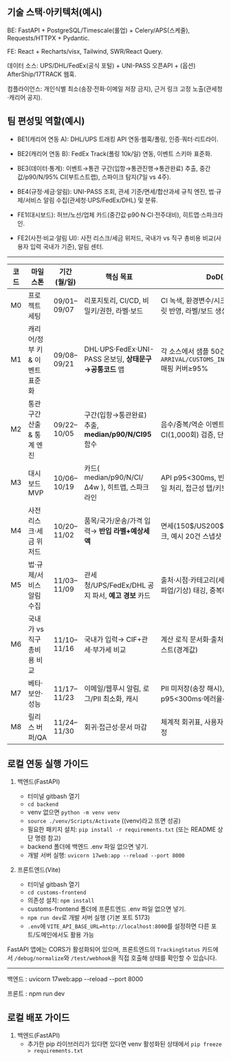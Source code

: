 ## 기술 스택·아키텍처(예시)

BE: FastAPI + PostgreSQL/Timescale(롤업) + Celery/APS(스케줄), Requests/HTTPX + Pydantic.

FE: React + Recharts/visx, Tailwind, SWR/React Query.

데이터 소스: UPS/DHL/FedEx(공식 포털) + UNI-PASS 오픈API + (옵션) AfterShip/17TRACK 웹훅. 

컴플라이언스: 개인식별 최소(송장·전화·이메일 저장 금지), 근거 링크 고정 노출(관세청·캐리어 공지).

## 팀 편성및 역할(예시)

- BE1(캐리어 연동 A): DHL/UPS 트래킹 API 연동·웹훅/폴링, 인증·쿼터·리트라이.

- BE2(캐리어 연동 B): FedEx Track(폴링 10k/일) 연동, 이벤트 스키마 표준화. 

- BE3(데이터·통계): 이벤트→통관 구간(입항→통관진행→통관완료) 추출, 중간값/p90/N/95% CI(부트스트랩), 스파이크 탐지(7일 vs 4주).

- BE4(규정·세금·알림): UNI-PASS 조회, 관세 기준/면세/합산과세 규칙 엔진, 법·규제/서비스 알림 수집(관세청·UPS/FedEx/DHL) 및 분류. 

- FE1(대시보드): 허브/노선/업체 카드(중간값·p90·N·CI·전주대비), 히트맵·스파크라인.

- FE2(사전·비교·알림 UI): 사전 리스크/세금 위저드, 국내가 vs 직구 총비용 비교(사용자 입력 국내가 기준), 알림 센터.

---

| 코드 | 마일스톤               | 기간(월/일)     | 핵심 목표                                       | DoD(요약)                                                           |
| -- | ------------------ | ----------- | ------------------------------------------- | ----------------------------------------------------------------- |
| M0 | 프로젝트 세팅            | 09/01–09/07 | 리포지토리, CI/CD, 비밀키/권한, 라벨·보드                 | CI 녹색, 환경변수/시크릿 정리, 이슈 템플릿 반영, 라벨/보드 생성                           |
| M1 | 캐리어/정부 키 & 이벤트 표준화 | 09/08–09/21 | DHL·UPS·FedEx·UNI-PASS 온보딩, **상태문구→공통코드** 맵 | 각 소스에서 샘플 50건 수집, `ARRIVAL/CUSTOMS_IN_PROGRESS/CLEARED` 매핑 커버≥95% |
| M2 | 통관구간 산출 & 통계 엔진    | 09/22–10/05 | 구간(입항→통관완료) 추출, **median/p90/N/CI95** 함수    | 음수/중복/역순 이벤트 방어, 부트스트랩 CI(1,000회) 검증, 단위테스트 p95<1s                |
| M3 | 대시보드 MVP           | 10/06–10/19 | 카드( median/p90/N/CI/Δ4w ), 히트맵, 스파크라인       | API p95<300ms, 빈·저신뢰(N<30) 스타일 처리, 접근성 탭/키보드 동작                   |
| M4 | 사전 리스크·세금 위저드      | 10/20–11/02 | 품목/국가/운송/가격 입력→ **반입 라벨+예상세액**              | 면세(150\$/US200\$) 규칙 반영·출처 링크, 예시 20건 스냅샷 리포트                     |
| M5 | 법·규제/서비스 알림 수집     | 11/03–11/09 | 관세청/UPS/FedEx/DHL 공지 파서, **예고 경보** 카드       | 출처·시점·카테고리(세금/서류/검역/운임/파업/기상) 태깅, 중복머지 규칙                         |
| M6 | 국내가 vs 직구 총비용 비교   | 11/10–11/16 | 국내가 입력→ CIF+관세·부가세 비교                       | 계산 로직 문서화·출처 링크, 10건 회귀테스트(경계값)                                   |
| M7 | 베타·보안·성능           | 11/17–11/23 | 이메일/웹푸시 알림, 로그/PII 최소화, 캐시                  | PII 미저장(송장 해시), 알림 쿨다운, p95<300ms·에러율<1%                          |
| M8 | 릴리스 버퍼/QA          | 11/24–11/30 | 회귀·접근성·문서 마감                                | 체계적 회귀표, 사용자 가이드/면책·근거 고정                                         |

## 로컬 연동 실행 가이드

1. 백엔드(FastAPI)
   - 터미널 gitbash 열기
   - `cd backend`
   - venv 없으면 `python -m venv venv`
   - `source ./venv/Scripts/Activate` ((venv)라고 뜨면 성공)
   - 필요한 패키지 설치: `pip install -r requirements.txt` (또는 README 상단 명령 참고)
   - backend 폴더에 백엔드 .env 파일 없으면 넣기.
   - 개발 서버 실행: `uvicorn 17web:app --reload --port 8000`

2. 프론트엔드(Vite)
   - 터미널 gitbash 열기
   - `cd customs-frontend`
   - 의존성 설치: `npm install`
   - customs-frontend 폴더에 프론트엔드 .env 파일 없으면 넣기.
   - `npm run dev`로 개발 서버 실행 (기본 포트 5173)
   - `.env`에 `VITE_API_BASE_URL=http://localhost:8000`를 설정하면 다른 포트/도메인에서도 활용 가능

FastAPI 앱에는 CORS가 활성화되어 있으며, 프론트엔드의 `TrackingStatus` 카드에서 `/debug/normalize`와 `/test/webhook`을 직접 호출해 상태를 확인할 수 있습니다.

---

백엔드 : uvicorn 17web:app --reload --port 8000

프론트 : npm run dev

## 로컬 배포 가이드
1. 백엔드(FastAPI)
   - 추가한 pip 라이브러리가 있다면 있다면 venv 활성화된 상태에서 `pip freeze > requirements.txt`
